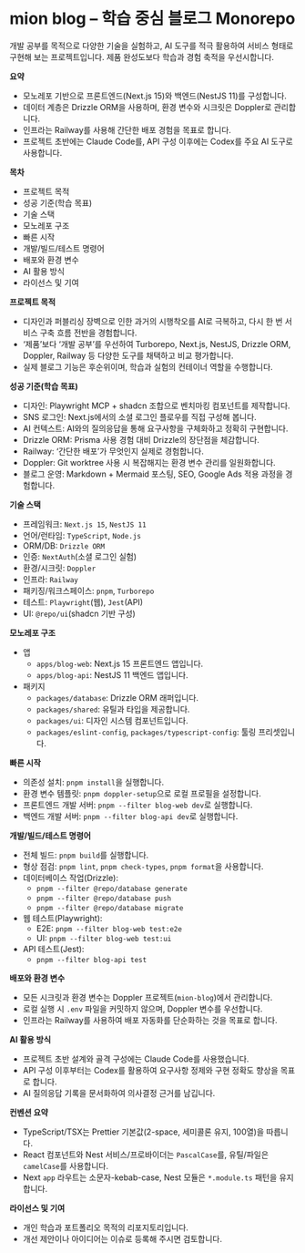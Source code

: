 # mion blog – 학습 중심 블로그 Monorepo

개발 공부를 목적으로 다양한 기술을 실험하고, AI 도구를 적극 활용하여 서비스 형태로 구현해 보는 프로젝트입니다. 제품 완성도보다 학습과 경험 축적을 우선시합니다.

**요약**

- 모노레포 기반으로 프론트엔드(Next.js 15)와 백엔드(NestJS 11)를 구성합니다.
- 데이터 계층은 Drizzle ORM을 사용하며, 환경 변수와 시크릿은 Doppler로 관리합니다.
- 인프라는 Railway를 사용해 간단한 배포 경험을 목표로 합니다.
- 프로젝트 초반에는 Claude Code를, API 구성 이후에는 Codex를 주요 AI 도구로 사용합니다.

**목차**

- 프로젝트 목적
- 성공 기준(학습 목표)
- 기술 스택
- 모노레포 구조
- 빠른 시작
- 개발/빌드/테스트 명령어
- 배포와 환경 변수
- AI 활용 방식
- 라이선스 및 기여

**프로젝트 목적**

- 디자인과 퍼블리싱 장벽으로 인한 과거의 시행착오를 AI로 극복하고, 다시 한 번 서비스 구축 흐름 전반을 경험합니다.
- ‘제품’보다 ‘개발 공부’를 우선하여 Turborepo, Next.js, NestJS, Drizzle ORM, Doppler, Railway 등 다양한 도구를 채택하고 비교 평가합니다.
- 실제 블로그 기능은 후순위이며, 학습과 실험의 컨테이너 역할을 수행합니다.

**성공 기준(학습 목표)**

- 디자인: Playwright MCP + shadcn 조합으로 벤치마킹 컴포넌트를 제작합니다.
- SNS 로그인: Next.js에서의 소셜 로그인 플로우를 직접 구성해 봅니다.
- AI 컨텍스트: AI와의 질의응답을 통해 요구사항을 구체화하고 정확히 구현합니다.
- Drizzle ORM: Prisma 사용 경험 대비 Drizzle의 장단점을 체감합니다.
- Railway: ‘간단한 배포’가 무엇인지 실제로 경험합니다.
- Doppler: Git worktree 사용 시 복잡해지는 환경 변수 관리를 일원화합니다.
- 블로그 운영: Markdown + Mermaid 포스팅, SEO, Google Ads 적용 과정을 경험합니다.

**기술 스택**

- 프레임워크: `Next.js 15`, `NestJS 11`
- 언어/런타임: `TypeScript`, `Node.js`
- ORM/DB: `Drizzle ORM`
- 인증: `NextAuth`(소셜 로그인 실험)
- 환경/시크릿: `Doppler`
- 인프라: `Railway`
- 패키징/워크스페이스: `pnpm`, `Turborepo`
- 테스트: `Playwright`(웹), `Jest`(API)
- UI: `@repo/ui`(shadcn 기반 구성)

**모노레포 구조**

- 앱
  - `apps/blog-web`: Next.js 15 프론트엔드 앱입니다.
  - `apps/blog-api`: NestJS 11 백엔드 앱입니다.
- 패키지
  - `packages/database`: Drizzle ORM 래퍼입니다.
  - `packages/shared`: 유틸과 타입을 제공합니다.
  - `packages/ui`: 디자인 시스템 컴포넌트입니다.
  - `packages/eslint-config`, `packages/typescript-config`: 툴링 프리셋입니다.

**빠른 시작**

- 의존성 설치: `pnpm install`을 실행합니다.
- 환경 변수 템플릿: `pnpm doppler-setup`으로 로컬 프로필을 설정합니다.
- 프론트엔드 개발 서버: `pnpm --filter blog-web dev`로 실행합니다.
- 백엔드 개발 서버: `pnpm --filter blog-api dev`로 실행합니다.

**개발/빌드/테스트 명령어**

- 전체 빌드: `pnpm build`를 실행합니다.
- 형상 점검: `pnpm lint`, `pnpm check-types`, `pnpm format`을 사용합니다.
- 데이터베이스 작업(Drizzle):
  - `pnpm --filter @repo/database generate`
  - `pnpm --filter @repo/database push`
  - `pnpm --filter @repo/database migrate`
- 웹 테스트(Playwright):
  - E2E: `pnpm --filter blog-web test:e2e`
  - UI: `pnpm --filter blog-web test:ui`
- API 테스트(Jest):
  - `pnpm --filter blog-api test`

**배포와 환경 변수**

- 모든 시크릿과 환경 변수는 Doppler 프로젝트(`mion-blog`)에서 관리합니다.
- 로컬 실행 시 `.env` 파일을 커밋하지 않으며, Doppler 변수를 우선합니다.
- 인프라는 Railway를 사용하여 배포 자동화를 단순화하는 것을 목표로 합니다.

**AI 활용 방식**

- 프로젝트 초반 설계와 골격 구성에는 Claude Code를 사용했습니다.
- API 구성 이후부터는 Codex를 활용하여 요구사항 정제와 구현 정확도 향상을 목표로 합니다.
- AI 질의응답 기록을 문서화하여 의사결정 근거를 남깁니다.

**컨벤션 요약**

- TypeScript/TSX는 Prettier 기본값(2-space, 세미콜론 유지, 100열)을 따릅니다.
- React 컴포넌트와 Nest 서비스/프로바이더는 `PascalCase`를, 유틸/파일은 `camelCase`를 사용합니다.
- Next `app` 라우트는 소문자-kebab-case, Nest 모듈은 `*.module.ts` 패턴을 유지합니다.

**라이선스 및 기여**

- 개인 학습과 포트폴리오 목적의 리포지토리입니다.
- 개선 제안이나 아이디어는 이슈로 등록해 주시면 검토합니다.
